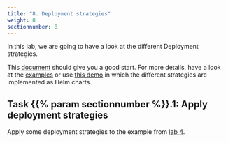 ```yaml
---
title: "8. Deployment strategies"
weight: 8
sectionnumber: 8
---
```


In this lab, we are going to have a look at the different Deployment strategies.

This [document](https://www.cncf.io/wp-content/uploads/2018/03/CNCF-Presentation-Template-K8s-Deployment.pdf) should give you a good start. For more details, have a look at the [examples](https://github.com/ContainerSolutions/k8s-deployment-strategies) or use [this demo](https://github.com/acend/deployment-strategies-demo) in which the different strategies are implemented as Helm charts.


## Task {{% param sectionnumber %}}.1: Apply deployment strategies

Apply some deployment strategies to the example from [lab 4](./04_scaling/).
